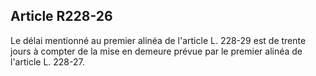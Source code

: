 Article R228-26
----
Le délai mentionné au premier alinéa de l'article L. 228-29 est de trente jours
à compter de la mise en demeure prévue par le premier alinéa de l'article L.
228-27.
